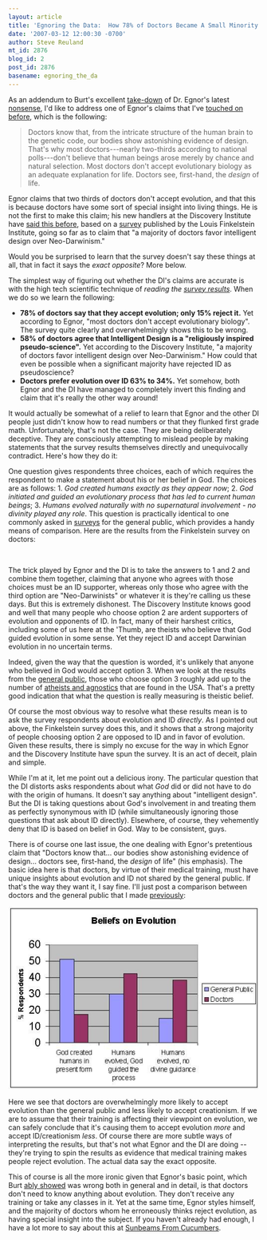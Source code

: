 ```yaml
---
layout: article
title: 'Egnoring the Data:  How 78% of Doctors Became A Small Minority'
date: '2007-03-12 12:00:30 -0700'
author: Steve Reuland
mt_id: 2876
blog_id: 2
post_id: 2876
basename: egnoring_the_da
---
```

As an addendum to Burt's excellent [take-down](/archives/2007/03/egnorance-combo-arrogance.html) of Dr. Egnor's latest [nonsense](http://www.evolutionnews.org/2007/03/why_would_i_want_my_doctor_to.html),  I'd like to address one of Egnor's claims that I've [touched on before](/archives/2007/01/why-do-so-many.html), which is the following:

> Doctors know that, from the intricate structure of the human brain to the genetic code, our bodies show astonishing evidence of design.  That's why most doctors---nearly two-thirds according to national polls---don't believe that human beings arose merely by chance and natural selection. Most doctors don't accept evolutionary biology as an adequate explanation for life.  Doctors see, first-hand, the _design_ of life.

Egnor claims that two thirds of doctors don't accept evolution, and that this is because doctors have some sort of special insight into living things.  He is not the first to make this claim; his new handlers at the Discovery Institute have [said this before](http://www.evolutionnews.org/2005/05/poll_60_percent_of_doctors_reject_darwin.html), based on a [survey](http://www.jtsa.edu/research/finkelstein/surveys/evolution_results.shtml) published by the Louis Finkelstein Institute, going so far as to claim that "a majority of doctors favor intelligent design over Neo-Darwinism."  

Would you be surprised to learn that the survey doesn't say these things at all, that in fact it says the _exact opposite_?  More below.

The simplest way of figuring out whether the DI's claims are accurate is with the high tech scientific technique of _reading the [survey results](http://www.jtsa.edu/research/finkelstein/surveys/evolution_results.shtml)_.  When we do so we learn the following:


* **78% of doctors say that they accept evolution; only 15% reject it.**  Yet according to Egnor, "most doctors don't accept evolutionary biology".  The survey quite clearly and overwhelmingly shows this to be wrong.
* **58% of doctors agree that Intelligent Design is a "religiously inspired pseudo-science".**  Yet according to the Discovery Institute, "a majority of doctors favor intelligent design over Neo-Darwinism."  How could that even be possible when a significant majority have rejected ID as pseudoscience? 
* **Doctors prefer evolution over ID 63% to 34%.**  Yet somehow, both Egnor and the DI have managed to completely invert this finding and claim that it's really the other way around!

It would actually be somewhat of a relief to learn that Egnor and the other DI people just didn't know how to read numbers or that they flunked first grade math.  Unfortunately, that's not the case.  They are being deliberately deceptive.  They are consciously attempting to mislead people by making statements that the survey results themselves directly and unequivocally contradict.   Here's how they do it:

One question gives respondents three choices, each of which requires the respondent to make a statement about his or her belief in God.  The choices are as follows:  1.  _God created humans exactly as they appear now_; 2. _God initiated and guided an evolutionary process that has led to current human beings_; 3. _Humans evolved naturally with no supernatural involvement - no divinity played any role_.  This question is practically identical to one commonly asked in [surveys](http://www.cbsnews.com/stories/2005/10/22/opinion/polls/main965223.shtml) for the general public, which provides a handy means of comparison.  Here are the results from the Finkelstein survey on doctors:

<img src="http://www.jtsa.edu/images/research/lf_evol_q7.gif" alt="" />

The trick played by Egnor and the DI is to take the answers to 1 and 2 and combine them together, claiming that anyone who agrees with those choices must be an ID supporter, whereas only those who agree with the third option are "Neo-Darwinists" or whatever it is they're calling us these days.  But this is extremely dishonest.  The Discovery Institute knows good and well that many people who choose option 2 are ardent supporters of evolution and opponents of ID.  In fact, many of their harshest critics, including some of us here at the 'Thumb, are theists who believe that God guided evolution in some sense.  Yet they reject ID and accept Darwinian evolution in no uncertain terms.  

Indeed, given the way that the question is worded, it's unlikely that anyone who believed in God would accept option 3.  When we look at the results from the [general public](http://www.cbsnews.com/stories/2005/10/22/opinion/polls/main965223.shtml), those who choose option 3 roughly add up to the number of [atheists and agnostics](http://www.harrisinteractive.com/news/allnewsbydate.asp?NewsID=1131) that are found in the USA.  That's a pretty good indication that what the question is really measuring is theistic belief.  

Of course the most obvious way to resolve what these results mean is to ask the survey respondents about evolution and ID _directly_.  As I pointed out above, the Finkelstein survey does this, and it shows that a strong majority of people choosing option 2 are opposed to ID and in favor of evolution.  Given these results, there is simply no excuse for the way in which Egnor and the Discovery Institute have spun the survey.  It is an act of deceit, plain and simple.

While I'm at it, let me point out a delicious irony.  The particular question that the DI distorts asks respondents about what _God_ did or did not have to do with the origin of humans.  It doesn't say anything about "intelligent design".  But the DI is taking questions about God's involvement in and treating them as perfectly synonymous with ID (while simultaneously ignoring those questions that ask about ID directly).  Elsewhere, of course, they vehemently deny that ID is based on belief in God.  Way to be consistent, guys.     

There is of course one last issue, the one dealing with Egnor's pretentious claim that "Doctors know that... our bodies show astonishing evidence of design... doctors see, first-hand, the _design_ of life" (his emphasis).  The basic idea here is that doctors, by virtue of their medical training, must have unique insights about evolution and ID not shared by the general public.  If that's the way they want it, I say fine.  I'll just post a comparison between doctors and the general public that I made [previously](/archives/2007/01/why-do-so-many.html):

<img src="/uploads/2007/evochart.JPG" alt="" />

Here we see that doctors are overwhelmingly more likely to accept evolution than the general public and less likely to accept creationism.  If we are to assume that their training is affecting their viewpoint on evolution, we can safely conclude that it's causing them to accept evolution _more_ and accept ID/creationism _less_.  Of course there are more subtle ways of interpreting the results, but that's not what Egnor and the DI are doing -- they're trying to spin the results as evidence that medical training makes people reject evolution.  The actual data say the exact opposite.

This of course is all the more ironic given that Egnor's basic point, which Burt [ably showed](/archives/2007/03/egnorance-combo-arrogance.html) was wrong both in general and in detail, is that doctors don't need to know anything about evolution.  They don't receive any training or take any classes in it.  Yet at the same time, Egnor styles himself, and the majority of doctors whom he erroneously thinks reject evolution, as having special insight into the subject.  If you haven't already had enough, I have a lot more to say about this at [Sunbeams From Cucumbers](http://stevereuland.blogspot.com/2007/03/egnorance.html).
